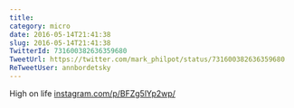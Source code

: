 ```yaml
---
title: 
category: micro
date: 2016-05-14T21:41:38
slug: 2016-05-14T21:41:38
TwitterId: 731600382636359680
TweetUrl: https://twitter.com/mark_philpot/status/731600382636359680
ReTweetUser: annbordetsky
---
```


<i class="fa fa-retweet" aria-hidden="true"></i> High on life [instagram.com/p/BFZg5lYp2wp/](https://www.instagram.com/p/BFZg5lYp2wp/)